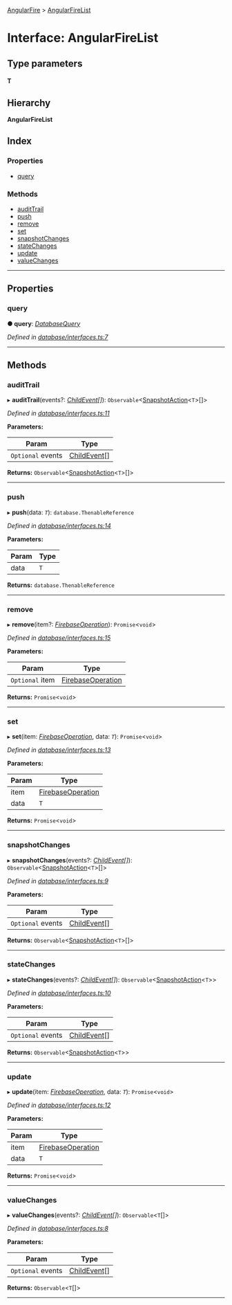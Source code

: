 [AngularFire](../README.md) > [AngularFireList](../interfaces/angularfirelist.md)

# Interface: AngularFireList

## Type parameters
#### T 
## Hierarchy

**AngularFireList**

## Index

### Properties

* [query](angularfirelist.md#query)

### Methods

* [auditTrail](angularfirelist.md#audittrail)
* [push](angularfirelist.md#push)
* [remove](angularfirelist.md#remove)
* [set](angularfirelist.md#set)
* [snapshotChanges](angularfirelist.md#snapshotchanges)
* [stateChanges](angularfirelist.md#statechanges)
* [update](angularfirelist.md#update)
* [valueChanges](angularfirelist.md#valuechanges)

---

## Properties

<a id="query"></a>

###  query

**● query**: *[DatabaseQuery](../#databasequery)*

*Defined in [database/interfaces.ts:7](https://github.com/angular/angularfire2/blob/a42a84f/src/database/interfaces.ts#L7)*

___

## Methods

<a id="audittrail"></a>

###  auditTrail

▸ **auditTrail**(events?: *[ChildEvent](../#childevent)[]*): `Observable`<[SnapshotAction](../#snapshotaction)<`T`>[]>

*Defined in [database/interfaces.ts:11](https://github.com/angular/angularfire2/blob/a42a84f/src/database/interfaces.ts#L11)*

**Parameters:**

| Param | Type |
| ------ | ------ |
| `Optional` events | [ChildEvent](../#childevent)[] |

**Returns:** `Observable`<[SnapshotAction](../#snapshotaction)<`T`>[]>

___
<a id="push"></a>

###  push

▸ **push**(data: *`T`*): `database.ThenableReference`

*Defined in [database/interfaces.ts:14](https://github.com/angular/angularfire2/blob/a42a84f/src/database/interfaces.ts#L14)*

**Parameters:**

| Param | Type |
| ------ | ------ |
| data | `T` |

**Returns:** `database.ThenableReference`

___
<a id="remove"></a>

###  remove

▸ **remove**(item?: *[FirebaseOperation](../#firebaseoperation)*): `Promise`<`void`>

*Defined in [database/interfaces.ts:15](https://github.com/angular/angularfire2/blob/a42a84f/src/database/interfaces.ts#L15)*

**Parameters:**

| Param | Type |
| ------ | ------ |
| `Optional` item | [FirebaseOperation](../#firebaseoperation) |

**Returns:** `Promise`<`void`>

___
<a id="set"></a>

###  set

▸ **set**(item: *[FirebaseOperation](../#firebaseoperation)*, data: *`T`*): `Promise`<`void`>

*Defined in [database/interfaces.ts:13](https://github.com/angular/angularfire2/blob/a42a84f/src/database/interfaces.ts#L13)*

**Parameters:**

| Param | Type |
| ------ | ------ |
| item | [FirebaseOperation](../#firebaseoperation) |
| data | `T` |

**Returns:** `Promise`<`void`>

___
<a id="snapshotchanges"></a>

###  snapshotChanges

▸ **snapshotChanges**(events?: *[ChildEvent](../#childevent)[]*): `Observable`<[SnapshotAction](../#snapshotaction)<`T`>[]>

*Defined in [database/interfaces.ts:9](https://github.com/angular/angularfire2/blob/a42a84f/src/database/interfaces.ts#L9)*

**Parameters:**

| Param | Type |
| ------ | ------ |
| `Optional` events | [ChildEvent](../#childevent)[] |

**Returns:** `Observable`<[SnapshotAction](../#snapshotaction)<`T`>[]>

___
<a id="statechanges"></a>

###  stateChanges

▸ **stateChanges**(events?: *[ChildEvent](../#childevent)[]*): `Observable`<[SnapshotAction](../#snapshotaction)<`T`>>

*Defined in [database/interfaces.ts:10](https://github.com/angular/angularfire2/blob/a42a84f/src/database/interfaces.ts#L10)*

**Parameters:**

| Param | Type |
| ------ | ------ |
| `Optional` events | [ChildEvent](../#childevent)[] |

**Returns:** `Observable`<[SnapshotAction](../#snapshotaction)<`T`>>

___
<a id="update"></a>

###  update

▸ **update**(item: *[FirebaseOperation](../#firebaseoperation)*, data: *`T`*): `Promise`<`void`>

*Defined in [database/interfaces.ts:12](https://github.com/angular/angularfire2/blob/a42a84f/src/database/interfaces.ts#L12)*

**Parameters:**

| Param | Type |
| ------ | ------ |
| item | [FirebaseOperation](../#firebaseoperation) |
| data | `T` |

**Returns:** `Promise`<`void`>

___
<a id="valuechanges"></a>

###  valueChanges

▸ **valueChanges**(events?: *[ChildEvent](../#childevent)[]*): `Observable`<`T`[]>

*Defined in [database/interfaces.ts:8](https://github.com/angular/angularfire2/blob/a42a84f/src/database/interfaces.ts#L8)*

**Parameters:**

| Param | Type |
| ------ | ------ |
| `Optional` events | [ChildEvent](../#childevent)[] |

**Returns:** `Observable`<`T`[]>

___

